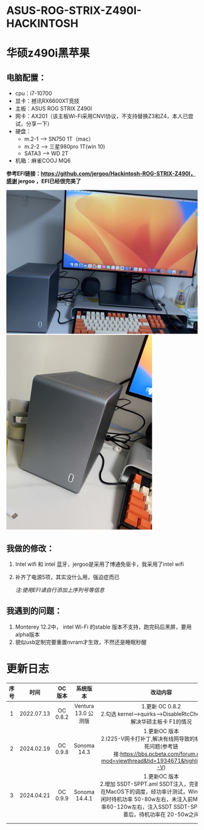 # ASUS-ROG-STRIX-Z490I-HACKINTOSH
# 华硕z490i黑苹果

## 电脑配置：

- cpu：i7-10700
- 显卡：撼讯RX6600XT竞技
- 主板：ASUS ROG STRIX Z490I 
- 网卡：AX201（该主板Wi-Fi采用CNVI协议，不支持替换Z3和Z4，本人已尝试，分享一下）
- 硬盘：
  - m.2-1 --> SN750 1T（mac）
  - m.2-2 --> 三星980pro 1T(win 10)
  - SATA3 --> WD 2T
- 机箱：麻雀COOJ MQ6

**参考EFI链接：https://github.com/jergoo/Hackintosh-ROG-STRIX-Z490I，感谢 jergoo ，EFI已经很完美了**

<img src="./IMG_8544.JPG" alt="IMG_8544" style="zoom:50%;" />

<img src="./IMG_8543.JPG" alt="IMG_8543" style="zoom:50%;" />

## 我做的修改：
1. Intel wifi 和 intel 蓝牙，jergoo是采用了博通免驱卡，我采用了intel wifi

2. 补齐了电源5项，其实没什么用，强迫症而已

   *注:使用EFI请自行添加上序列号等信息*

   

## 我遇到的问题：

1. Monterey 12.2中， intel Wi-Fi 的stable 版本不支持，跑完码后黑屏，要用alpha版本
2. 貌似usb定制完要重置nvram才生效，不然还是睡眠秒醒

# 更新日志

| 序号 |    时间    |  OC版本  |      系统版本       |                           改动内容                           |
| :--: | :--------: | :------: | :-----------------: | :----------------------------------------------------------: |
|  1   | 2022.07.13 | OC 0.8.2 | Ventura 13.0 公测版 | 1.更新 OC 0.8.2<br />2.勾选 kernel-->quirks-->DisableRtcChecksum，解决华硕主板卡 F1的情况 |
|  2   | 2024.02.19 | OC 0.9.8 |     Sonoma 14.3     | 1.更新OC 版本<br />2.I225-V网卡打补丁,解决有线网导致的机器重启卡死问题(参考链接:https://bbs.pcbeta.com/forum.php?mod=viewthread&tid=1934671&highlight=I225-V) |
|  3   | 2024.04.21 | OC 0.9.9 |    Sonoma 14.4.1    | 1.更新OC 版本<br />2.增加 SSDT-SPPT.aml SSDT注入，完善AMD显卡在MacOS下的调度，经功率计测试，Windows下空闲时待机功率 50-80w左右，未注入前MacOS下功率60-120w左右，注入SSDT SSDT-SPPT.aml 完善后，待机功率在 20-50w之间 |
|      |            |          |                     |                                                              |
|      |            |          |                     |                                                              |
